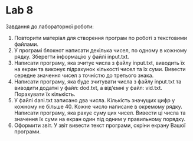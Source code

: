 # Lab 8
Завдання до лабораторної роботи:
1. Повторити матеріал для створення програм по роботі з текстовими файлами.
2. У програмі блокнот написати декілька чисел, по одному в кожному рядку. Зберегти інформацію у файлі input.txt.
3. Написати програму, яка зчитує числа з файлу  input.txt, виводить  їх на екран  та виконує підрахунок кількості чисел та їх  суми. 
Вивести середне значення чисел з точністю до третього знака.
4. Написати програму, яка буде зчитувати числа з файлу  input.txt та виводити додатні у файл: dod.txt, а від'ємні у файл: vid.txt. Порахувати їх кількість.
5. У файлі dani.txt записано два числа. Кількість значущих цифр у кожному не більше 40. Кожне число написане в окремому рядку. Написати програму, яка рахує  суму цих чисел. Вивести ці числа та значення їх суми на екран один під одним у правильному порядку.
6. Оформити звіт. У звіт вивести текст програми, скріни екрану Вашої програми.
